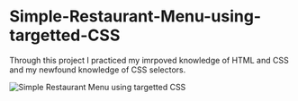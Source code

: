 # Simple-Restaurant-Menu-using-targetted-CSS

Through this project I practiced my imrpoved knowledge of HTML and CSS and my newfound knowledge of CSS selectors.

![Simple Restaurant Menu using targetted CSS](https://user-images.githubusercontent.com/112181040/203383893-f2f6c61b-5a4a-4026-a59d-2382f7dcf3e1.png)
